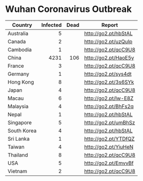 # Wuhan Coronavirus Outbreak

| Country     | Infected | Dead | Report
|-------------|---------:|-----:|-------------------------------------
| Australia   |        5 |      | http://go2.pt/hbStAL
| Canada      |        2 |      | http://go2.pt/uzQuIp
| Cambodia    |        1 |      | http://go2.pt/qcC9U8
| China       |     4231 |  106 | http://go2.pt/HaoE5y
| France      |        3 |      | http://go2.pt/qcC9U8
| Germany     |        1 |      | http://go2.pt/sys4dt
| Hong Kong   |        8 |      | http://go2.pt/3s6SYk
| Japan       |        4 |      | http://go2.pt/qcC9U8
| Macau       |        6 |      | http://go2.pt/lw-E8Z
| Malaysia    |        4 |      | http://go2.pt/BhFs2q
| Nepal       |        1 |      | http://go2.pt/hbStAL
| Singapore   |        5 |      | http://go2.pt/umBhSz
| South Korea |        4 |      | http://go2.pt/hbStAL
| Sri Lanka   |        1 |      | http://go2.pt/YTDfQZ
| Taiwan      |        4 |      | http://go2.pt/YiuHeN
| Thailand    |        8 |      | http://go2.pt/qcC9U8
| USA         |        5 |      | http://go2.pt/EmvvBf
| Vietnam     |        2 |      | http://go2.pt/qcC9U8
